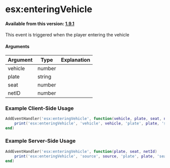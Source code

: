 # esx:enteringVehicle

#### Available from this version: [1.9.1](https://github.com/esx-framework/esx_core/releases/tag/1.9.1)

This event is triggered when the player entering the vehicle

#### Arguments

| Argument | Type   | Explanation |
| -------- | ------ | ----------- |
| vehicle  | number |             |
| plate    | string |             |
| seat     | number |             |
| netID    | number |             |

### Example Client-Side Usage

```lua
AddEventHandler('esx:enteringVehicle', function(vehicle, plate, seat, netId)
    print('esx:enteringVehicle', 'vehicle', vehicle, 'plate', plate, 'seat', seat, 'netId', netId)
end)
```

### Example Server-Side Usage

```lua
AddEventHandler('esx:enteringVehicle', function(plate, seat, netId)
    print('esx:enteringVehicle', 'source', source, 'plate', plate, 'seat', seat, 'netId', netId)
end)
```
